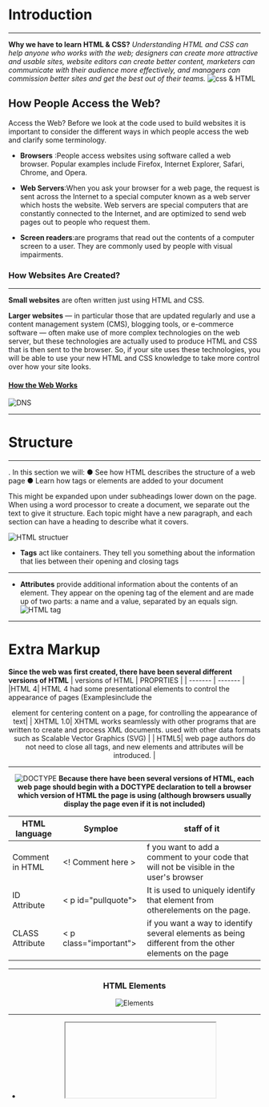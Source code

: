 # Introduction
_________
**Why we have to learn HTML & CSS?**
*Understanding HTML and CSS 
can help anyone who works 
with the web; designers can 
create more attractive and 
usable sites, website editors can 
create better content, marketers 
can communicate with their 
audience more effectively, and 
managers can commission 
better sites and get the best out 
of their teams.*
![css & HTML](https://miro.medium.com/max/2688/1*Q8w9PI58DKjolhl5aDeiOQ.png)

## **How People Access the Web?**
Access the Web?
Before we look at the code used to build 
websites it is important to consider the 
different ways in which people access the web 
and clarify some terminology.

- **Browsers** :People access websites using 
software called a web browser. 
Popular examples include 
Firefox, Internet Explorer, Safari, 
Chrome, and Opera.

- **Web Servers**:When you ask your browser for 
a web page, the request is sent 
across the Internet to a special 
computer known as a web 
server which hosts the website.
Web servers are special 
computers that are constantly 
connected to the Internet, and 
are optimized to send web pages 
out to people who request them.

- **Screen readers**:are programs 
that read out the contents of a 
computer screen to a user. They 
are commonly used by people 
with visual impairments.


### **How Websites Are Created?**
___________
**Small websites** are often written 
just using HTML and CSS.

**Larger websites** — in particular 
those that are updated regularly 
and use a content management system (CMS), blogging tools, or e-commerce software — often make use of more complex technologies on the web server, but these technologies are actually used to produce HTML and CSS that is then sent to the 
browser. So, if your site uses these technologies, you will be able to use your new HTML and CSS knowledge to take more control over how your site looks.
 
 
 #### **[How the Web Works](https://www.youtube.com/watch?v=mpQZVYPuDGU)**
 ![DNS](https://mk0wpwhitesec1it7616.kinstacdn.com/wp-content/uploads/2019/01/dns_generic.jpg)
 
________
 # **Structure**
_______________ 
 . In this section we will:
● See how HTML describes the structure of a web page
● Learn how tags or elements are added to your document

This might be expanded upon 
under subheadings lower down 
on the page. When using a word 
processor to create a document, 
we separate out the text to give 
it structure. Each topic might 
have a new paragraph, and each 
section can have a heading to 
describe what it covers.

![HTML structuer](https://csveda.com/wp-content/uploads/2020/02/HTML_Structure.png)
- **Tags** act like containers. They tell you 
something about the information that lies 
between their opening and closing tags
_____
- **Attributes** provide additional information 
about the contents of an element. They appear 
on the opening tag of the element and are 
made up of two parts: a name and a value, 
separated by an equals sign.
![HTML tag](https://www.computerhope.com/jargon/h/html-tag.gif)

_________
# **Extra Markup**
**Since the web was first created, there have been several different versions of HTML**
| versions of HTML | PROPRTIES   |
| ------- | ------- |
|HTML 4|  HTML 4 had some presentational elements to control the appearance of pages (Examplesinclude the <center> element for centering content on a page, <font> for controlling the appearance of text|
| XHTML 1.0| XHTML works seamlessly with other programs that are written to create and process XML documents. used with other data formats such as Scalable Vector Graphics (SVG) |
 | HTML5|  web page authors do not need to close all tags, and new elements and attributes will be introduced. |
 
 ____

 ![DOCTYPE](https://cdn.guru99.com/images/2/041720_1055_Differenceb1.png)
  **Because there have been several versions of HTML, each web page should begin with a DOCTYPE declaration to tell a browser which version of HTML the page is using (although browsers usually display the page even if it is not included)**
 
 |  HTML language  | Symploe  | staff of it   |
| ------- | ------- | --------- |
|Comment in HTML | <! Comment here > |f you want to add a comment to your code that will not be visible in the user's browser|
|ID Attribute | < p id="pullquote"> |It is used to uniquely identify that element from otherelements on the page. |
 | CLASS Attribute| < p class="important"> |  if you want a way to identify several elements as being different from the other elements on the page |

 _________
 
 ### **HTML Elements**
 ![Elements](https://ewldesign.com/portfolio/css/images/block-and-inline-elements.jpg)
 
 ________
 
 - <iframe> chapter-08/iframes.html HTML An iframe is like a little window that has been cut into your page — and in that window you can see another page. The term iframe is an abbreviation of inline frame.
 
 - <meta> The <meta> element lives inside the <head> element and contains information about that web page.
 
 ___________
 **The new HTML5 elements indicate the purpose of different parts of a web page and help to describe its structure.**
 
 ![HTML Layout](https://i.pinimg.com/736x/36/ae/d0/36aed058a33efa95cc984eb277d410b0.jpg)
 
 _________
**Process & Design**
 
 Target Audience: individuals
● What is the age range of your target audience?
● Will your site appeal to more women or men? What is the mix?
● Which country do your visitors live in?
● Do they live in urban or rural areas?
● What is the average income of visitors?
● What level of education do they have?
● What is their marital or family status?
● What is their occupation?
● How many hours do they work per week?
● How often do they use the web?
● What kind of device do they use to access the web?
 
 Target Audience: Companies
● What is the size of the company or relevant department?
● What is the position of people in the company who visit your site?
● Will visitors be using the site for themselves or for someone else?
● How large is the budget they control?
 
 _____
 **Site Maps**
 The aim is to create a diagram 
of the pages that will be used 
to structure the site. This is 
known as a site map and it will 
show how those pages can be 
grouped.
To help you decide what information should go on each page, you can use a technique called card sorting.This involves placing each piece of information that a visitor might need to know on a separate piece of paper and then organizing the related information into groups.
 
 ![sitemap](https://chili.pa/wp-content/uploads/Sitemap-SEO-1.jpg)
 
 
__________

 **Java Script**
 
 ![java scritp](https://miro.medium.com/max/800/1*JTVWHBtzlA9P6iKMxCF2yQ.png)
 

 * How java script make web pages more interactive?
 
 1.**ACCESS CONTENT**

 You can use JavaScript to select any element, attribute, or text from an HTML page. For example: 

 • Select the text inside all of the <hl> elements on a page 

 • Select any elements that have a class attribute with a value of note 

 • Find out what was entered into a text input whose id attribute has a value of email
 
 2. **MODIFY CONTENT** 

 You can use JavaScript to add elements, attributes, and text to the page, or remove them. For example: 

 • Add a paragraph of text after the first <hl> element 

 • Change the value of class attributes to trigger new CSS rules for those elements 

 • Change the size or position of an <img> element
 
 3.PROGRAM RULES 

 You can specify a set of steps for the browser to follow (like a recipe), which allows it to access or change the content of a page. For example: 

 • A gallery script could check which image a user clicked on and display a larger version of that image. 

 • A mortgage calculator could collect values from a form, perform a calculation, and display repayments. 

 • An animation could check the dimensions of the browser window and move an image to the bottom of the viewable area (also known as the viewport). 

 4.**REACT TO EVENTS** 

 You can specify that a script should run when a specific event has occurred. For example, it could be run when: 

 • A button is pressed 

 • A link is clicked (or tapped) on 

 • A cursor hovers over an element 

 • Information is added to a form 
 

 • An interval of time has passed 

 • A web page has finished loading  
 
  *A script is a series of instructions that a computer can follow to achieve a goal. *
 
 To write a script, you need to first state your goal and then list the tasks that need to be completed in order to achieve it. 
 
 _____
 Start with the big picture of what you want to achieve, and break that down into smaller steps.
 
 1. DEFINE THE GOAL:  First, you need to define the task you want to achieve. You can think of this as a puzzle for the computer to solve. 
 
2. DESIGN THE SCRIPT:  To design a script you split the goal out into a series of tasks that are going to be involved in solving this puzzle. This can be represented using a flowchart. You can then write down individual steps that the computer needs to perform in order to complete each individual task (and any information it needs to perform the task), rather like writing a recipe that it can follow. 
 
 3.  CODE EACH STEP: Each of the steps needs to be written in a programming language that the compu ter understands. In our case, this is JavaScript. As tempting as it can be to start coding straight away, it pays to spend time designing your script before you start writing it. 
 
 Computers are very logical and obedient. They need to be told every detail of what they are expected to do, and they will do it without question. Because they need different types of instructions compared to you or I, everyone who learns to program makes lots of mistakes at the start. Don't be disheartened; in Chapter 10 you will see several ways to discover what might have gone wrong - programmers call this debugging. 
 
 Often scripts will need to perform different tasks in differentsituations. You can use flowcharts to work out how the tasks fit together. 
 
The flowcharts show the paths between each step. 
 ![flowchart](https://www.yworks.com/assets/images/landing-pages/demo-flowchart-example.ecc8bed3ad.png)
 
 _________
 COMPUTERS CREATE MODELS OF THE WORLD USING DATA
 
OBJECTS (TH INGS) 
In computer programming, each physical thing in the world can be represented as an object. 
 
 Each object can have its own: 
 
 • Properties 
 Each property has a name and a value, and each of these name/value pairs tells you something about each individual instance of the object.
 • Events 
 Programmers choose which events they respond to. When a specific event happens, that event can be used to trigger a specific section of the code. Scripts often use different events to trigger different types of functionality. 
So a script will state which events the programmer wants to respond to, and what part of the script should be run when each of those events occur. 

 • Methods 
 typically represent how people (or other things) interact with an object in the real world.
  _______
WEB BROWSERS ARE PROGRAMS BUILT USING OBJECTS
 
the document object has: 
PROPERTIES 
Properties describe characteristics of the current 
web page (such as the title of the page). 
METHODS 
Methods perform tasks associated with the 
document currently loaded in the browser (such 
as getting information from a specified element or 
adding new content). 
EVENTS 
You can respond to events, such as a user clicking or 
tapping on an element. 

Because all major web browsers implement the document object in the same way, the people who create the browsers have already: 
• Implemented properties that you can access to find out about the current page in the browser
 
• Written methods that achieve some common tasks that you are likely to want to do with an HTML page So you will be learning how to work with this object. 
 
In fact, the document object is just one of a set of objects that all major browsers support. When the browser creates a model of a web page, it not only creates a document object, but it also creates a new object for each element on the page. Together these objects are described in the Document Object Model.
 _________
 
 HOW A BROWSER SEES A WEB PAGE:
 
 1. RECEIVE A PAGE AS HTML CODE
 
 2.CREATE A MODEL OF THE PAGE AND STORE IT IN MEMORY
 
 3.USE A RENDERING ENGINE TO SHOW THE PAGE ON SCREEN
 
 ____________
 
 
 HOW HTML, CSS, & JAVASCRIPT FIT TOGETHER 
  ![HOW HTML, CSS, & JAVASCRIPT FIT TOGETHER](https://slideplayer.com/slide/16324903/95/images/2/How+HTML%2C+CSS%2C+and+JS+Fit+Together.jpg)
 
[Back to homw page](https://rahafalbakkar.github.io/Code-201-Reading-Notes)
 
[Take Quiz](https://rahafalbakkar.github.io/Code-201-Reading-Notes/Quiz)
 

 


